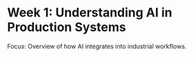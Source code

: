 # Week 1: Understanding AI in Production Systems

Focus: Overview of how AI integrates into industrial workflows.
